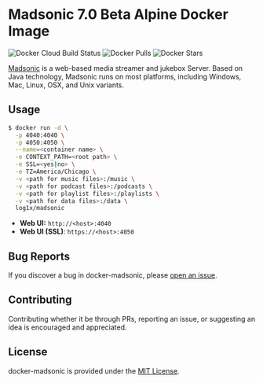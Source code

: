 # Madsonic 7.0 Beta Alpine Docker Image

![Docker Cloud Build Status](https://img.shields.io/docker/cloud/build/log1x/madsonic?style=flat-square)
![Docker Pulls](https://img.shields.io/docker/pulls/log1x/madsonic?style=flat-square)
![Docker Stars](https://img.shields.io/docker/stars/log1x/madsonic?style=flat-square)

[Madsonic](http://beta.madsonic.org/pages/index.jsp) is a web-based media streamer and jukebox Server. Based on Java technology, Madsonic runs on most platforms, including Windows, Mac, Linux, OSX, and Unix variants.

## Usage

```bash
$ docker run -d \
  -p 4040:4040 \
  -p 4050:4050 \
  --name=<container name> \
  -e CONTEXT_PATH=<root path> \
  -e SSL=<yes|no> \
  -e TZ=America/Chicago \
  -v <path for music files>:/music \
  -v <path for podcast files>:/podcasts \
  -v <path for playlist files>:/playlists \
  -v <path for data files>:/data \
  log1x/madsonic
```

- **Web UI:** `http://<host>:4040`
- **Web UI (SSL)**: `https://<host>:4050`

## Bug Reports

If you discover a bug in docker-madsonic, please [open an issue](https://github.com/log1x/docker-madsonic/issues).

## Contributing

Contributing whether it be through PRs, reporting an issue, or suggesting an idea is encouraged and appreciated.

## License

docker-madsonic is provided under the [MIT License](https://github.com/log1x/docker-madsonic/blob/master/LICENSE.md).

